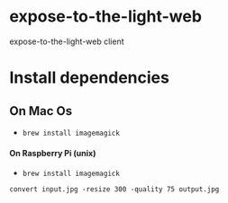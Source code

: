 # expose-to-the-light-web
expose-to-the-light-web client

# Install dependencies
## On Mac Os
* `brew install imagemagick`

#### On Raspberry Pi (unix)
* `brew install imagemagick`

`convert input.jpg -resize 300 -quality 75 output.jpg`